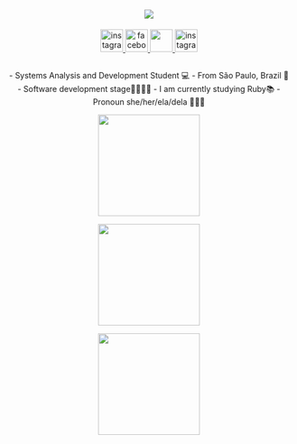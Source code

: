 <h1 align="center">
  <a href="https://github.com/grasi-dot">
    <img src="https://readme-typing-svg.herokuapp.com/?&color=%239F3CFF&lines=Hello,+There!+👋;I'm+Grasi+Eduarda+...;Nice+to+meet+you!&center=true&size=30">
  </a>
</h1>

<p align='center'>
  <a href="https://www.instagram.com/grasi_eduarda_/">
     <img height="40" src="https://cdn-user-icons.flaticon.com/64351/64351123/1644642993055.svg?token=exp=1644643894~hmac=1c3182d5c74166e60d6c05a134a65527"  alt="instagram" style="vertical-align:top target="_blank"">
 </a> 
  <a href="https://www.facebook.com/profile.php?id=100009196117451">
     <img height="40" src="https://cdn-user-icons.flaticon.com/64351/64351123/1644643152041.svg?token=exp=1644644053~hmac=6d7b6174c83bb7e3c469f713c2b88de6" alt="facebook" style="vertical-align:top;">
 </a>  

 <a href="https://twitter.com/GrasielaEduard1">
     <img height="40" src="https://cdn-user-icons.flaticon.com/64351/64351123/1644642265722.svg?token=exp=1644643167~hmac=fa2a47bedd000dae3e17f66aac17b714" style="vertical-align:top;">
 </a> 

 <a href="https://www.linkedin.com/in/grasi-eduardaads/">
     <img height="40" src="https://cdn-user-icons.flaticon.com/64351/64351123/1644643346106.svg?token=exp=1644644247~hmac=f72d9ec6c54e9e4137b0ea9642c8385a"  alt="instagram" style="vertical-align:top;">
 </a>   
 </p>
 
 ##
 
<p align='center'>
  - Systems Analysis and Development Student 💻
  - From São Paulo, Brazil 🌴
  - Software development stage👩🏼‍💻💜
  - I am currently studying Ruby📚
  - Pronoun she/her/ela/dela 👩🏼‍🎓
</p>



<p align='center'>
 <a href="https://github.com/grasi-dot">
 <img height="180em" src="https://github-readme-stats.vercel.app/api?username=grasi-dot&show_icons=true&theme=midnight-purple&include_all_commits=true&count_private=true"/>
 </p>
  <p align='center'>
 <a href="https://github.com/grasi-dot">
 <img height="180em" src="https://github-readme-stats.vercel.app/api/top-langs/?username=grasi-dot&layout=compact&langs_count=7&theme=midnight-purple"/>
 </p>
    <p align='center'>
 <a href="https://github.com/grasi-dot">
 <img height="180em" src="https://github-readme-streak-stats.herokuapp.com/?user=grasi-dot&theme=midnight-purple"/>
 </p>
 
 
 
 
 
 
 
 
   ##
  
  
  
  
 

